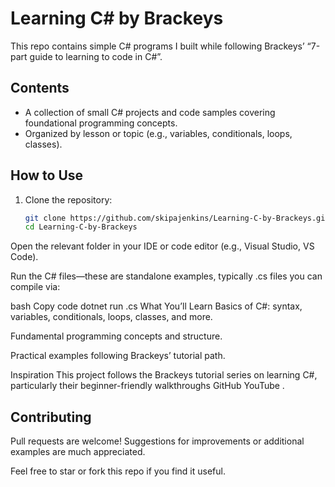 # Learning C# by Brackeys

This repo contains simple C# programs I built while following Brackeys’ “7-part guide to learning to code in C#”.

## Contents

- A collection of small C# projects and code samples covering foundational programming concepts.
- Organized by lesson or topic (e.g., variables, conditionals, loops, classes).

## How to Use

1. Clone the repository:
   ```bash
   git clone https://github.com/skipajenkins/Learning-C-by-Brackeys.git
   cd Learning-C-by-Brackeys
Open the relevant folder in your IDE or code editor (e.g., Visual Studio, VS Code).

Run the C# files—these are standalone examples, typically .cs files you can compile via:

bash
Copy code
dotnet run <filename>.cs
What You’ll Learn
Basics of C#: syntax, variables, conditionals, loops, classes, and more.

Fundamental programming concepts and structure.

Practical examples following Brackeys’ tutorial path.

Inspiration
This project follows the Brackeys tutorial series on learning C#, particularly their beginner-friendly walkthroughs 
GitHub
YouTube
.

## Contributing

Pull requests are welcome! Suggestions for improvements or additional examples are much appreciated.

Feel free to star or fork this repo if you find it useful.
